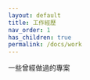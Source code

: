 ```yaml
---
layout: default
title: 工作經歷
nav_order: 1
has_children: true
permalink: /docs/work
---
```


一些曾經做過的專案
